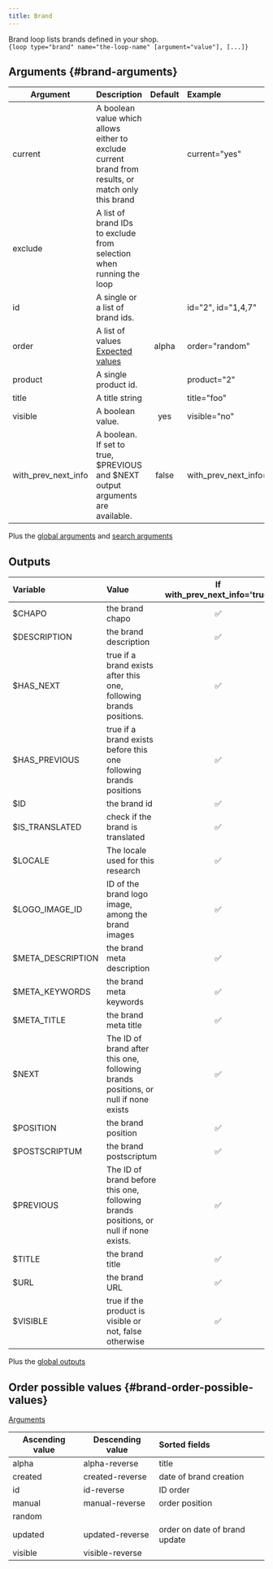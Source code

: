 ```yaml
---
title: Brand
---
```


Brand loop lists brands defined in your shop.  
`{loop type="brand" name="the-loop-name" [argument="value"], [...]}`

## Arguments {#brand-arguments}

| Argument             | Description                                                                                          | Default         | Example                   |
| -------------------- |:-----------------------------------------------------------------------------------------------------| :-------------: | :-------------------------|
| current              | A boolean value which allows either to exclude current brand from results, or match only this brand  |                 | current="yes"             |
| exclude              | A list of brand IDs to exclude from selection when running the loop                                  |                 |                           |
| id                   | A single or a list of brand ids.                                                                     |                 |  id="2", id="1,4,7"       |
| order                | A list of values <br/> [Expected values](#brand-order-possible-values)                               | alpha           | order="random"            |
| product              | A single product id.                                                                                 |                 | product="2"               |
| title                | A title string                                                                                       |                 | title="foo"               |
| visible              | A boolean value.                                                                                     | yes             | visible="no"              |
| with_prev_next_info  | A boolean. If set to true, $PREVIOUS and $NEXT output arguments are available.                       | false           | with_prev_next_info="yes" |

Plus the [global arguments](./global_arguments) and [search arguments](./search_arguments)

## Outputs

| Variable                 | Value                                                                                | If with_prev_next_info='true' | If with_prev_next_info='false' |
| :----------------------- | :----------------------------------------------------------------------------------- |:-----------------------------:|:------------------------------:|
| $CHAPO                   | the brand chapo                                                                      |           ✅                   |          ✅                    |
| $DESCRIPTION             | the brand description                                                                |           ✅                   |          ✅                    |
| $HAS_NEXT                | true if a brand exists after this one, following brands positions.                   |           ✅                   |          🚫                    |
| $HAS_PREVIOUS            | true if a brand exists before this one following brands positions                    |           ✅                   |          🚫                    |
| $ID                      | the brand id                                                                         |           ✅                   |          ✅                    |
| $IS_TRANSLATED           | check if the brand is translated                                                     |           ✅                   |          ✅                    |
| $LOCALE                  | The locale used for this research                                                    |           ✅                   |          ✅                    |
| $LOGO_IMAGE_ID           | ID of the brand logo image, among the brand images                                   |           ✅                   |          ✅                    |
| $META_DESCRIPTION        | the brand meta description                                                           |           ✅                   |          ✅                    |
| $META_KEYWORDS           | the brand meta keywords                                                              |           ✅                   |          ✅                    |
| $META_TITLE              | the brand meta title                                                                 |           ✅                   |          ✅                    |
| $NEXT                    | The ID of brand after this one, following brands positions, or null if none exists   |           ✅                   |          🚫                    |
| $POSITION                | the brand position                                                                   |           ✅                   |          ✅                    |
| $POSTSCRIPTUM            | the brand postscriptum                                                               |           ✅                   |          ✅                    |
| $PREVIOUS                | The ID of brand before this one, following brands positions, or null if none exists. |           ✅                   |          🚫                    |
| $TITLE                   | the brand title                                                                      |           ✅                   |          ✅                    |
| $URL                     | the brand URL                                                                        |           ✅                   |          ✅                    |
| $VISIBLE                 | true if the product is visible or not, false otherwise                               |           ✅                   |          ✅                    |

Plus the [global outputs](./global_outputs)

## Order possible values {#brand-order-possible-values}

[Arguments](#brand-arguments)

| Ascending value | Descending value  | Sorted fields                 |
|-----------------|-------------------|:------------------------------|
| alpha           | alpha-reverse     | title                         |
| created         | created-reverse   | date of brand creation        |
| id              | id-reverse        | ID order                      |
| manual          | manual-reverse    | order position                |
| random          |                   |                               |
| updated         | updated-reverse   | order on date of brand update |
| visible         | visible-reverse   |                               |
